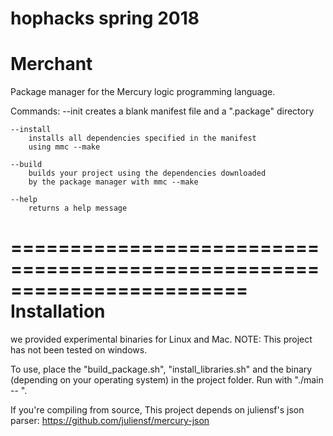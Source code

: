# hophacks spring 2018
Merchant
=======================================================================
Package manager for the Mercury logic programming language.

Commands:
    --init
        creates a blank manifest file and a ".package" directory

    --install
        installs all dependencies specified in the manifest
        using mmc --make

    --build
        builds your project using the dependencies downloaded
        by the package manager with mmc --make

    --help
        returns a help message
========================================================================
Installation
========================================================================

we provided experimental binaries for Linux and Mac.  NOTE: This project
has not been tested on windows.

To use, place the "build_package.sh", "install_libraries.sh" and
the binary (depending on your operating system) in the project
folder.  Run with "./main -- <command>".

If you're compiling from source,
This project depends on juliensf's json parser:
https://github.com/juliensf/mercury-json


